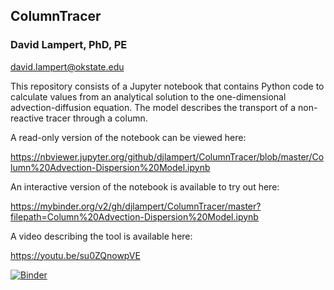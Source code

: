 ## ColumnTracer  
### David Lampert, PhD, PE  
david.lampert@okstate.edu  

This repository consists of a Jupyter notebook that contains Python code to calculate values from an analytical solution to the one-dimensional advection-diffusion equation. The model describes the transport of a non-reactive tracer through a column.

A read-only version of the notebook can be viewed here:  

https://nbviewer.jupyter.org/github/djlampert/ColumnTracer/blob/master/Column%20Advection-Dispersion%20Model.ipynb

An interactive version of the notebook is available to try out here:

https://mybinder.org/v2/gh/djlampert/ColumnTracer/master?filepath=Column%20Advection-Dispersion%20Model.ipynb

A video describing the tool is available here:

https://youtu.be/su0ZQnowpVE

[![Binder](https://mybinder.org/badge_logo.svg)](https://mybinder.org/v2/gh/djlampert/ColumnTracer/master?filepath=Column%20Advection-Dispersion%20Model.ipynb)
